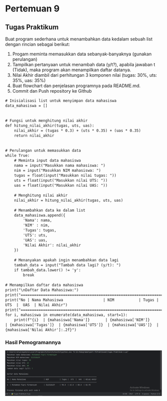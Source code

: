 # Pertemuan 9

## Tugas Praktikum

Buat program sederhana untuk menambahkan data kedalam sebuah
list dengan rincian sebagai berikut:
1. Progam meminta memasukkan data sebanyak-banyaknya (gunakan perulangan)
2. Tampilkan pertanyaan untuk menambah data (y/t?), apabila jawaban t (Tidak), maka program akan menampilkan daftar datanya. 
3. Nilai Akhir diambil dari perhitungan 3 komponen nilai (tugas: 30%, uts: 35%, uas: 35%)
4. Buat flowchart dan penjelasan programnya pada README.md.
5. Commit dan Push repository ke Github

```
# Inisialisasi list untuk menyimpan data mahasiswa
data_mahasiswa = []


# Fungsi untuk menghitung nilai akhir
def hitung_nilai_akhir(tugas, uts, uas):
    nilai_akhir = (tugas * 0.3) + (uts * 0.35) + (uas * 0.35)
    return nilai_akhir


# Perulangan untuk memasukkan data
while True:
    # Meminta input data mahasiswa
    nama = input("Masukkan nama mahasiswa: ")
    nim = input("Masukkan NIM mahasiswa: ")
    tugas = float(input("Masukkan nilai tugas: "))
    uts = float(input("Masukkan nilai UTS: "))
    uas = float(input("Masukkan nilai UAS: "))

    # Menghitung nilai akhir
    nilai_akhir = hitung_nilai_akhir(tugas, uts, uas)

    # Menambahkan data ke dalam list
    data_mahasiswa.append({
        'Nama': nama,
        'NIM' : nim,
        'Tugas': tugas,
        'UTS': uts,
        'UAS': uas,
        'Nilai Akhir': nilai_akhir
    })

    # Menanyakan apakah ingin menambahkan data lagi
    tambah_data = input("Tambah data lagi? (y/t): ")
    if tambah_data.lower() != 'y':
        break

# Menampilkan daftar data mahasiswa
print("\nDaftar Data Mahasiswa:")
print("==========================================================================================")
print("No | Nama Mahasiswa                  | NIM           | Tugas |  UTS  |  UAS  | Nilai Akhir")
print("==========================================================================================")
for i, mahasiswa in enumerate(data_mahasiswa, start=1):
    print(f"{i}  | {mahasiswa['Nama']}       | {mahasiswa['NIM']}     | {mahasiswa['Tugas']}  | {mahasiswa['UTS']}  | {mahasiswa['UAS']}  | {mahasiswa['Nilai Akhir']:.2f}")
```

### Hasil Pemogramannya
![](Screenshot/Screenshot.png)